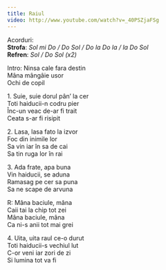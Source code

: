 ```yaml
---
title: Raiul
video: http://www.youtube.com/watch?v=_40PSZjaFSg
---
```


Acorduri:  
**Strofa**: *Sol mi Do / Do Sol / Do la Do la / la Do Sol*  
**Refren**: *Sol / Do Sol (x2)*  


Intro: Ninsa cale fara destin  
Mâna mângâie usor  
Ochi de copil  


1\. Suie, suie dorul pân’ la cer  
Toti haiducii-n codru pier  
Înc-un veac de-ar fi trait  
Ceata s-ar fi risipit  


2\. Lasa, lasa fato la izvor  
Foc din inimile lor  
Sa vin iar în sa de cai  
Sa tin ruga lor în rai  


3\. Ada frate, apa buna  
Vin haiducii, se aduna  
Ramasag pe cer sa puna  
Sa ne scape de arvuna  


R: Mâna baciule, mâna  
Caii tai la chip tot zei  
Mâna baciule, mâna  
Ca ni-s anii tot mai grei  


4\. Uita, uita raul ce-o durut  
Toti haiducii-s vechiul lut  
C-or veni iar zori de zi  
Si lumina tot va fi  
